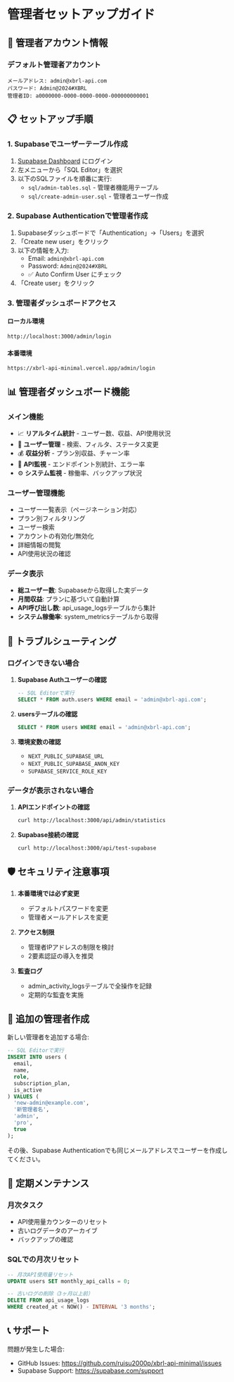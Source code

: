 # 管理者セットアップガイド

## 🔐 管理者アカウント情報

### デフォルト管理者アカウント
```
メールアドレス: admin@xbrl-api.com
パスワード: Admin@2024#XBRL
管理者ID: a0000000-0000-0000-0000-000000000001
```

## 📋 セットアップ手順

### 1. Supabaseでユーザーテーブル作成

1. [Supabase Dashboard](https://supabase.com/dashboard/project/zxzyidqrvzfzhicfuhlo) にログイン
2. 左メニューから「SQL Editor」を選択
3. 以下のSQLファイルを順番に実行:
   - `sql/admin-tables.sql` - 管理者機能用テーブル
   - `sql/create-admin-user.sql` - 管理者ユーザー作成

### 2. Supabase Authenticationで管理者作成

1. Supabaseダッシュボードで「Authentication」→「Users」を選択
2. 「Create new user」をクリック
3. 以下の情報を入力:
   - Email: `admin@xbrl-api.com`
   - Password: `Admin@2024#XBRL`
   - ✅ Auto Confirm User にチェック
4. 「Create user」をクリック

### 3. 管理者ダッシュボードアクセス

#### ローカル環境
```
http://localhost:3000/admin/login
```

#### 本番環境
```
https://xbrl-api-minimal.vercel.app/admin/login
```

## 📊 管理者ダッシュボード機能

### メイン機能
- 📈 **リアルタイム統計** - ユーザー数、収益、API使用状況
- 👥 **ユーザー管理** - 検索、フィルタ、ステータス変更
- 💰 **収益分析** - プラン別収益、チャーン率
- 🔌 **API監視** - エンドポイント別統計、エラー率
- ⚙️ **システム監視** - 稼働率、バックアップ状況

### ユーザー管理機能
- ユーザー一覧表示（ページネーション対応）
- プラン別フィルタリング
- ユーザー検索
- アカウントの有効化/無効化
- 詳細情報の閲覧
- API使用状況の確認

### データ表示
- **総ユーザー数**: Supabaseから取得した実データ
- **月間収益**: プランに基づいて自動計算
- **API呼び出し数**: api_usage_logsテーブルから集計
- **システム稼働率**: system_metricsテーブルから取得

## 🔧 トラブルシューティング

### ログインできない場合

1. **Supabase Authユーザーの確認**
   ```sql
   -- SQL Editorで実行
   SELECT * FROM auth.users WHERE email = 'admin@xbrl-api.com';
   ```

2. **usersテーブルの確認**
   ```sql
   SELECT * FROM users WHERE email = 'admin@xbrl-api.com';
   ```

3. **環境変数の確認**
   - `NEXT_PUBLIC_SUPABASE_URL`
   - `NEXT_PUBLIC_SUPABASE_ANON_KEY`
   - `SUPABASE_SERVICE_ROLE_KEY`

### データが表示されない場合

1. **APIエンドポイントの確認**
   ```bash
   curl http://localhost:3000/api/admin/statistics
   ```

2. **Supabase接続の確認**
   ```bash
   curl http://localhost:3000/api/test-supabase
   ```

## 🛡️ セキュリティ注意事項

1. **本番環境では必ず変更**
   - デフォルトパスワードを変更
   - 管理者メールアドレスを変更

2. **アクセス制限**
   - 管理者IPアドレスの制限を検討
   - 2要素認証の導入を推奨

3. **監査ログ**
   - admin_activity_logsテーブルで全操作を記録
   - 定期的な監査を実施

## 📝 追加の管理者作成

新しい管理者を追加する場合:

```sql
-- SQL Editorで実行
INSERT INTO users (
  email,
  name,
  role,
  subscription_plan,
  is_active
) VALUES (
  'new-admin@example.com',
  '新管理者名',
  'admin',
  'pro',
  true
);
```

その後、Supabase Authenticationでも同じメールアドレスでユーザーを作成してください。

## 🔄 定期メンテナンス

### 月次タスク
- API使用量カウンターのリセット
- 古いログデータのアーカイブ
- バックアップの確認

### SQLでの月次リセット
```sql
-- 月次API使用量リセット
UPDATE users SET monthly_api_calls = 0;

-- 古いログの削除（3ヶ月以上前）
DELETE FROM api_usage_logs 
WHERE created_at < NOW() - INTERVAL '3 months';
```

## 📞 サポート

問題が発生した場合:
- GitHub Issues: https://github.com/ruisu2000p/xbrl-api-minimal/issues
- Supabase Support: https://supabase.com/support